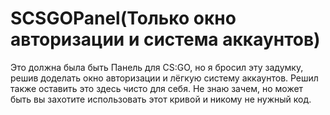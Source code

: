 # SCSGOPanel(Только окно авторизации и система аккаунтов)
Это должна была быть Панель для CS:GO, но я бросил эту задумку, решив доделать окно авторизации и лёгкую систему аккаунтов. 
Решил также оставить это здесь чисто для себя.
Не знаю зачем, но может быть вы захотите использовать этот кривой и никому не нужный код.
